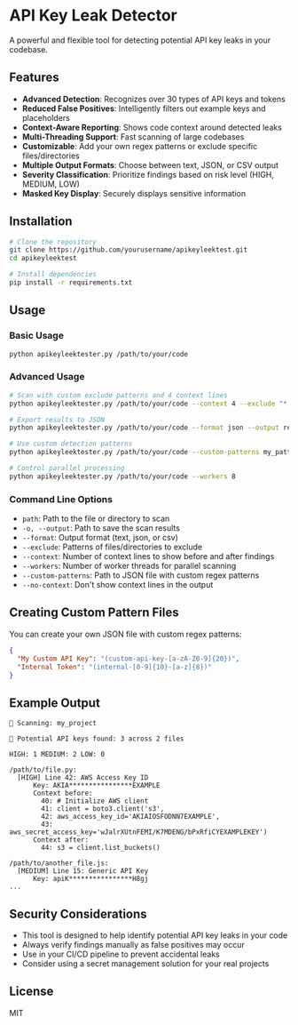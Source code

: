 # API Key Leak Detector

A powerful and flexible tool for detecting potential API key leaks in your codebase.

## Features

- **Advanced Detection**: Recognizes over 30 types of API keys and tokens
- **Reduced False Positives**: Intelligently filters out example keys and placeholders
- **Context-Aware Reporting**: Shows code context around detected leaks
- **Multi-Threading Support**: Fast scanning of large codebases
- **Customizable**: Add your own regex patterns or exclude specific files/directories
- **Multiple Output Formats**: Choose between text, JSON, or CSV output
- **Severity Classification**: Prioritize findings based on risk level (HIGH, MEDIUM, LOW)
- **Masked Key Display**: Securely displays sensitive information

## Installation

```bash
# Clone the repository
git clone https://github.com/yourusername/apikeyleektest.git
cd apikeyleektest

# Install dependencies
pip install -r requirements.txt
```

## Usage

### Basic Usage

```bash
python apikeyleektester.py /path/to/your/code
```

### Advanced Usage

```bash
# Scan with custom exclude patterns and 4 context lines
python apikeyleektester.py /path/to/your/code --context 4 --exclude "*.log" "backup/*"

# Export results to JSON
python apikeyleektester.py /path/to/your/code --format json --output results.json

# Use custom detection patterns
python apikeyleektester.py /path/to/your/code --custom-patterns my_patterns.json

# Control parallel processing
python apikeyleektester.py /path/to/your/code --workers 8
```

### Command Line Options

- `path`: Path to the file or directory to scan
- `-o, --output`: Path to save the scan results
- `--format`: Output format (text, json, or csv)
- `--exclude`: Patterns of files/directories to exclude
- `--context`: Number of context lines to show before and after findings
- `--workers`: Number of worker threads for parallel scanning
- `--custom-patterns`: Path to JSON file with custom regex patterns
- `--no-context`: Don't show context lines in the output

## Creating Custom Pattern Files

You can create your own JSON file with custom regex patterns:

```json
{
  "My Custom API Key": "(custom-api-key-[a-zA-Z0-9]{20})",
  "Internal Token": "(internal-[0-9]{10}-[a-z]{8})"
}
```

## Example Output

```
📁 Scanning: my_project

🔴 Potential API keys found: 3 across 2 files

HIGH: 1 MEDIUM: 2 LOW: 0

/path/to/file.py:
  [HIGH] Line 42: AWS Access Key ID
      Key: AKIA****************EXAMPLE
      Context before:
        40: # Initialize AWS client
        41: client = boto3.client('s3',
        42: aws_access_key_id='AKIAIOSFODNN7EXAMPLE',
        43: aws_secret_access_key='wJalrXUtnFEMI/K7MDENG/bPxRfiCYEXAMPLEKEY')
      Context after:
        44: s3 = client.list_buckets()

/path/to/another_file.js:
  [MEDIUM] Line 15: Generic API Key
      Key: apiK****************H8gj
...
```

## Security Considerations

- This tool is designed to help identify potential API key leaks in your code
- Always verify findings manually as false positives may occur
- Use in your CI/CD pipeline to prevent accidental leaks
- Consider using a secret management solution for your real projects

## License

MIT

